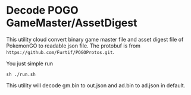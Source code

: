 # Decode POGO GameMaster/AssetDigest

This utility cloud convert binary game master file and asset digest file of PokemonGO to readable json file. The protobuf is from `https://github.com/Furtif/POGOProtos.git`. 

You just simple run  

`sh ./run.sh`

This utility will decode gm.bin to out.json and ad.bin to ad.json in default. 